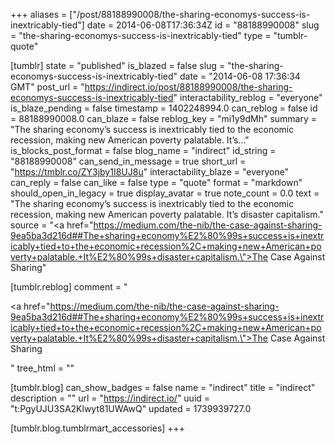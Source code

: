 +++
aliases = ["/post/88188990008/the-sharing-economys-success-is-inextricably-tied"]
date = 2014-06-08T17:36:34Z
id = "88188990008"
slug = "the-sharing-economys-success-is-inextricably-tied"
type = "tumblr-quote"

[tumblr]
state = "published"
is_blazed = false
slug = "the-sharing-economys-success-is-inextricably-tied"
date = "2014-06-08 17:36:34 GMT"
post_url = "https://indirect.io/post/88188990008/the-sharing-economys-success-is-inextricably-tied"
interactability_reblog = "everyone"
is_blaze_pending = false
timestamp = 1402248994.0
can_reblog = false
id = 88188990008.0
can_blaze = false
reblog_key = "mi1y9dMh"
summary = "The sharing economy’s success is inextricably tied to the economic recession, making new American poverty palatable. It’s..."
is_blocks_post_format = false
blog_name = "indirect"
id_string = "88188990008"
can_send_in_message = true
short_url = "https://tmblr.co/ZY3jby1I8UJ8u"
interactability_blaze = "everyone"
can_reply = false
can_like = false
type = "quote"
format = "markdown"
should_open_in_legacy = true
display_avatar = true
note_count = 0.0
text = "The sharing economy’s success is inextricably tied to the economic recession, making new American poverty palatable. It’s disaster capitalism."
source = "<a href=\"https://medium.com/the-nib/the-case-against-sharing-9ea5ba3d216d##The+sharing+economy%E2%80%99s+success+is+inextricably+tied+to+the+economic+recession%2C+making+new+American+poverty+palatable.+It%E2%80%99s+disaster+capitalism.\">The Case Against Sharing</a>"

[tumblr.reblog]
comment = "<p><a href=\"https://medium.com/the-nib/the-case-against-sharing-9ea5ba3d216d##The+sharing+economy%E2%80%99s+success+is+inextricably+tied+to+the+economic+recession%2C+making+new+American+poverty+palatable.+It%E2%80%99s+disaster+capitalism.\">The Case Against Sharing</a></p>"
tree_html = ""

[tumblr.blog]
can_show_badges = false
name = "indirect"
title = "indirect"
description = ""
url = "https://indirect.io/"
uuid = "t:PgyUJU3SA2Klwyt81UWAwQ"
updated = 1739939727.0

[tumblr.blog.tumblrmart_accessories]
+++
